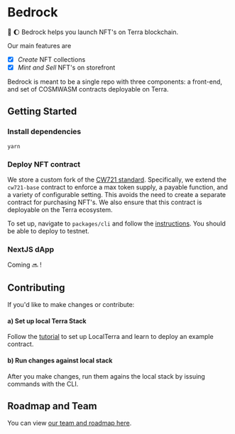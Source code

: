 # Bedrock

🗿 🌔 Bedrock helps you launch NFT's on Terra blockchain.

Our main features are

- [x] _Create_ NFT collections
- [x] _Mint and Sell_ NFT's on storefront

Bedrock is meant to be a single repo with three components: a front-end, and set of COSMWASM contracts deployable on Terra.

## Getting Started

### Install dependencies

```shell
yarn
```

### Deploy NFT contract

We store a custom fork of the [CW721 standard](https://github.com/CosmWasm/cw-nfts). Specifically, we extend the `cw721-base` contract to enforce a max token supply, a payable function, and a variety of configurable setting. This avoids the need to create a separate contract for purchasing NFT's. We also ensure that this contract is deployable on the Terra ecosystem.

To set up, navigate to `packages/cli` and follow the [instructions](packages/cli/README.md). You should be able to deploy to testnet.

### NextJS dApp

Coming 🔜 !

## Contributing

If you'd like to make changes or contribute:

#### a) Set up local Terra Stack

Follow the [tutorial](https://docs.terra.money/Tutorials/Smart-contracts/Overview.html) to set up LocalTerra and learn to deploy an example contract.

#### b) Run changes against local stack

After you make changes, run them agains the local stack by issuing commands with the CLI.

## Roadmap and Team

You can view [our team and roadmap here](https://www.notion.so/senpai-inc/Bedrock-Terra-NFT-Tools-1a360fafc49248e69ead3b10b4af9e94).
